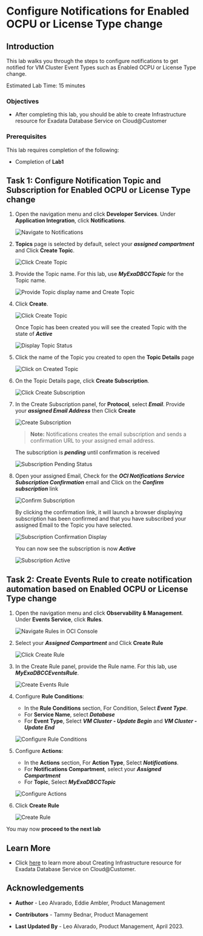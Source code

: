 


# Configure Notifications for Enabled OCPU or License Type change


## Introduction

This lab walks you through the steps to configure notifications to get notified for VM Cluster Event Types such as Enabled OCPU or License Type change.

Estimated Lab Time: 15 minutes

<!-- Watch the video below for a quick walk-through of the lab.
[Create an Exadata Database Service on Cloud@Customer Infrastructure](youtube:DCrivNA5bs8)
-->
### Objectives

-   After completing this lab, you should be able to create Infrastructure resource for Exadata Database Service on Cloud@Customer

### Prerequisites

This lab requires completion of the following:

* Completion of **Lab1**

## Task 1: Configure Notification Topic and Subscription for Enabled OCPU or License Type change

1. Open the navigation menu and click **Developer Services**. Under **Application Integration**, click **Notifications**.
   
   ![Navigate to Notifications](./images/navigate-notifications.png " ")

2. **Topics** page is selected by default, select your ***assigned compartment*** and Click **Create Topic**.
   
   ![Click Create Topic](./images/create-topic.png " ")

3. Provide the Topic name. For this lab, use ***MyExaDBCCTopic*** for the Topic name. 
   
   ![Provide Topic display name and Create Topic](./images/create-topic-name.png " ")
   
4. Click **Create**.
   
   ![Click Create Topic](./images/click-create-topic.png " ")

   Once Topic has been created you will see the created Topic with the state of ***Active***

   ![Display Topic Status](./images/create-topic-active.png " ")

5. Click the name of the Topic you created to open the **Topic Details** page 
   
   ![Click on Created Topic](./images/click-on-created-topic.png " ")

6. On the Topic Details page, click **Create Subscription**.
   
   ![Click Create Subscription](./images/create-subscriptions.png " ")

7. In the Create Subscription panel, for **Protocol**, select ***Email***. Provide your ***assigned Email Address*** then Click **Create**
   
   ![Create Subscription](./images/click-create-subscription.png " ")

    >**Note:** Notifications creates the email subscription and sends a confirmation URL to your assigned email address. 
   
   The subscription is ***pending*** until confirmation is received

   ![Subscription Pending Status](./images/subscription-pending-status.png " ")

8. Open your assigned Email, Check for the ***OCI Notifications Service Subscription Confirmation*** email and Click on the ***Confirm subscription*** link
   
   ![Confirm Subscription](./images/confirm-subscription.png " ")

   By clicking the confirmation link, it will launch a browser displaying subscription has been confirmed and that you have subscribed your assigned Email to the Topic you have selected. 

   ![Subscription Confirmation Display](./images/subscription-confirmation-page.png " ")

   You can now see the subscription is now ***Active*** 

    ![Subscription Active](./images/subscription-active.png " ")


## Task 2: Create Events Rule to create notification automation based on Enabled OCPU or License Type change 

1. Open the navigation menu and click **Observability & Management**. Under **Events Service**, click **Rules**.
    
    ![Navigate Rules in OCI Console](./images/navigate-rules.png " ")

2. Select your ***Assigned Compartment*** and Click **Create Rule**
   
    ![Click Create Rule](./images/click-create-rule.png " ")

3. In the Create Rule panel, provide the Rule name. For this lab, use ***MyExaDBCCEventsRule***.
   
    ![Create Events Rule](./images/create-events-rule.png " ")

4. Configure **Rule Conditions**:
   
      * In the **Rule Conditions** section, For Condition, Select ***Event Type***. 
      * For **Service Name**, select ***Database*** 
      * For **Event Type**, Select ***VM Cluster - Update Begin*** and ***VM Cluster - Update End***
    
    ![Configure Rule Conditions](./images/configure-rule-conditions.png " ")

5. Configure **Actions**:
   
      * In the **Actions** section, For **Action Type**, Select ***Notifications***. 
      * For **Notifications Compartment**, select your ***Assigned Compartment*** 
      * For **Topic**, Select ***MyExaDBCCTopic*** 
  
    ![Configure Actions](./images/configure-actions.png " ")

6. Click **Create Rule**
   
    ![Create Rule](./images/create-rule.png " ")



You may now **proceed to the next lab**

## Learn More

* Click [here](https://docs.oracle.com/en/engineered-systems/exadata-cloud-at-customer/ecccm/ecc-provisioning.html#GUID-4CB5B5E1-E853-4CA2-B43D-54CD18A8F28A) to learn more about Creating Infrastructure resource for Exadata Database Service on Cloud@Customer.

## Acknowledgements

* **Author** - Leo Alvarado, Eddie Ambler, Product Management

* **Contributors** - Tammy Bednar, Product Management

* **Last Updated By** - Leo Alvarado, Product Management, April 2023.
